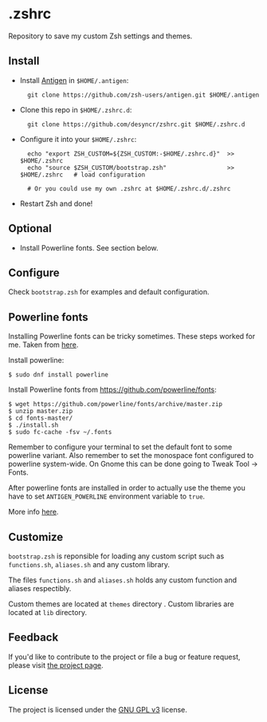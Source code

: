 .zshrc
==========

Repository to save my custom Zsh settings and themes.

Install
-------
* Install [Antigen](https://github.com/zsh-users/antigen) in `$HOME/.antigen`:

        git clone https://github.com/zsh-users/antigen.git $HOME/.antigen

* Clone this repo in `$HOME/.zshrc.d`:

        git clone https://github.com/desyncr/zshrc.git $HOME/.zshrc.d

* Configure it into your `$HOME/.zshrc`:

        echo "export ZSH_CUSTOM=${ZSH_CUSTOM:-$HOME/.zshrc.d}"  >> $HOME/.zshrc
        echo "source $ZSH_CUSTOM/bootstrap.zsh"                 >> $HOME/.zshrc   # load configuration

        # Or you could use my own .zshrc at $HOME/.zshrc.d/.zshrc

* Restart Zsh and done!


Optional
--------

* Install Powerline fonts. See section below.

Configure
---------

Check ``bootstrap.zsh`` for examples and default configuration.

Powerline fonts
-----------

Installing Powerline fonts can be tricky sometimes. These steps worked for me.
Taken from [here](https://github.com/cereda/f21-setup).

Install powerline:

    $ sudo dnf install powerline

Install Powerline fonts from https://github.com/powerline/fonts:

    $ wget https://github.com/powerline/fonts/archive/master.zip
    $ unzip master.zip
    $ cd fonts-master/
    $ ./install.sh
    $ sudo fc-cache -fsv ~/.fonts

Remember to configure your terminal to set the default font to some powerline
variant. Also remember to set the monospace font configured to powerline system-wide.
On Gnome this can be done going to Tweak Tool -> Fonts.

After powerline fonts are installed in order to actually use the theme you have to
set ``ANTIGEN_POWERLINE`` environment variable to ``true``.

More info [here](https://powerline.readthedocs.org/en/latest/installation/linux.html#fonts-installation).

Customize
-------
``bootstrap.zsh`` is reponsible for loading any custom script such as ``functions.sh``,
``aliases.sh`` and any custom library.

The files ``functions.sh`` and ``aliases.sh`` holds any custom function and aliases
respectibly.

Custom themes are located at ``themes`` directory . Custom libraries are located at ``lib``
directory.


## Feedback

If you'd like to contribute to the project or file a bug or feature request, please visit
[the project page][1].

## License

The project is licensed under the [GNU GPL v3][2] license.

  [1]: https://github.com/desyncr/zshrc/
  [2]: http://www.gnu.org/licenses/gpl.html
